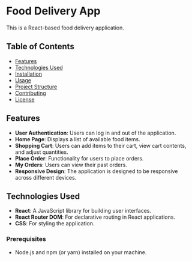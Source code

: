 # Food Delivery App

This is a React-based food delivery application.

## Table of Contents

- [Features](#features)
- [Technologies Used](#technologies-used)
- [Installation](#installation)
- [Usage](#usage)
- [Project Structure](#project-structure)
- [Contributing](#contributing)
- [License](#license)

## Features

- **User Authentication**: Users can log in and out of the application.
- **Home Page**: Displays a list of available food items.
- **Shopping Cart**: Users can add items to their cart, view cart contents, and adjust quantities.
- **Place Order**: Functionality for users to place orders.
- **My Orders**: Users can view their past orders.
- **Responsive Design**: The application is designed to be responsive across different devices.

## Technologies Used

- **React**: A JavaScript library for building user interfaces.
- **React Router DOM**: For declarative routing in React applications.
- **CSS**: For styling the application.

### Prerequisites

- Node.js and npm (or yarn) installed on your machine.
